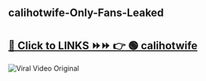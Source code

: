 
 ## calihotwife-Only-Fans-Leaked

# <h2><a href="https://clipsfans.com/calihotwife&ref=git">🔗 Click to LINKS ⏩⏩ 👉 🟢 calihotwife </a></h2>

<a href="https://clipsfans.com/calihotwife&ref=git" rel="nofollow" data-target="animated-image.originalLink"><img src="https://i.ibb.co.com/xMMVF88/686577567.gif" alt="Viral Video Original" style="max-width: 100%; display: inline-block;" data-target="animated-image.originalImage"></a>
